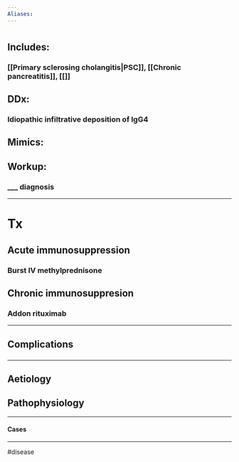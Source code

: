 ```yaml
---
Aliases:
---
```

# 
## Includes:
### [[Primary sclerosing cholangitis|PSC]], [[Chronic pancreatitis]], [[]]
## DDx:
### Idiopathic infiltrative deposition of IgG4 
## Mimics:
###
## Workup:
### ___ diagnosis
---
# Tx
## Acute immunosuppression
### Burst IV methylprednisone
## Chronic immunosuppresion
### Addon rituximab

---
## Complications
###

---
## Aetiology
## Pathophysiology

---
#### Cases


---
#disease 